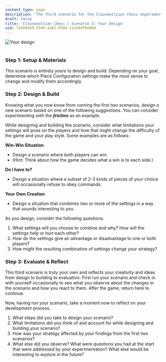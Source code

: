 ```yaml
---
content_type: page
description: 'The third scenario for the Clausewitzian Chess experiment. '
draft: false
title: 'Clausewitzian Chess | Scenario 3: Your Design'
uid: 7a569469-5549-4a02-9344-11a58df0e0b0
---
```

![Your design](https://courses.llx.edly.io/assets/courseware/v1/bd4ec7e562b53df8ff2df66168b5131d/asset-v1:llx+MITLLx81+Self-paced-2022+type@asset+block/YourDesign.png)  
 

### Step 1: Setup & Materials  

This scenario is entirely yours to design and build. Depending on your goal, determine which Piece Configuration settings make the most sense to change and modify them accordingly.

### Step 2: Design & Build 

Knowing what you now know from running the first two scenarios, design a new scenario based on one of the following suggestions. You can consider experimenting with the ***friction*** as an example. 

While designing and building the scenario, consider what limitations your settings will pose on the players and how that might change the difficulty of the game and your play style. Some examples are as follows: 

**Win-Win Situation** 

- Design a scenario where both players can win. 
- (Hint: Think about how the game decides what a win is to each side.) 

**Do I have to?** 

- Design a situation where a subset of 2-3 kinds of pieces of your choice will occasionally refuse to obey commands. 

**Your Own Creation** 

- Design a situation that combines two or more of the settings in a way that sounds interesting to you.

As you design, consider the following questions.

1. What settings will you choose to combine and why? How will the settings help or hurt each other?
2. How do the settings give an advantage or disadvantage to one or both players?
3. How might the resulting combination of settings change your strategy?

### Step 3: Evaluate & Reflect 

This third scenario is truly your own and reflects your creativity and ideas from design to building to evaluation. First run your scenario and check in with yourself occasionally to see what you observe about the changes in the scenario and how you react to them. After the game, return here to continue.

Now, having run your scenario, take a moment now to reflect on your development process.

1. What steps did you take to design your scenario?
2. What limitations did you think of and account for while designing and building your scenario?
3. How was your strategy affected by your findings from the first two scenarios?
4. What else did you observe? What were questions you had at the start that were addressed by your experimentation? What else would be interesting to explore in the future?